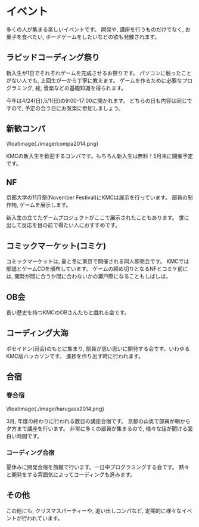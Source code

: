 # イベント
多くの人が集まる楽しいイベントです。
開発や, 講座を行うものだけでなく,
お菓子を食べたい, ボードゲームをしたいなどの欲も発散されます。

## ラピッドコーディング祭り
新入生が1日でそれぞれゲームを完成させるお祭りです。
パソコンに触ったことがない人でも, 上回生が一から丁寧に教えます。
ゲームを作るために必要なプログラミング, 絵, 音楽などの基礎知識を得られます。

今年は4/24(日),5/1(日)の9:00-17:00に開かれます。
どちらの日も内容は同じですので, 予定の合う日にお気楽に参加しましょう。

## 新歓コンパ
\floatimage{./image/compa2014.png}

KMCの新入生を歓迎するコンパです。もちろん新入生は無料！5月末に開催予定です。

## NF
京都大学の11月祭(November Festival)にKMCは展示を行っています。
部員の制作物, ゲームを展示します。

新入生の立てたゲームプロジェクトがここで展示されたこともあります。
世に出して反応を目の前で得たい人におすすめです。

## コミックマーケット(コミケ)
コミックマーケットは, 夏と冬に東京で開催される同人即売会です。
KMCでは部誌とゲームCDを頒布しています。
ゲームの締め切りとなるNFとコミケ前には, 開発が間に合うか間に合わないかの瀬戸際になることもしばしば。

## OB会
長い歴史を持つKMCのOBさんたちと戯れる会です。

## コーディング大海
ポセイドン(司会)のもとに集まり, 部員が思い思いに開発する会です。いわゆるKMC版ハッカソンです。
進捗を作り出す時に行われます。

## 合宿

### 春合宿
\floatimage{./image/harugass2014.png}

3月, 年度の終わりに行われる数日の講座合宿です。
京都の山奥で部員が朝から夕方まで講座を行います。
非常に多くの部員が集まるので, 様々な話が聞ける面白い時間です。

### コーディング合宿
夏休みに開発合宿を旅館で行います。一日中プログラミングする会です。
黙々と開発をする雰囲気によってコーディングも進みます。

## その他
この他にも, クリスマスパーティーや, 追い出しコンパなど, 定期的に様々なイベントが行われています。
